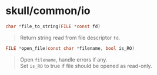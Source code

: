 # skull/common/io

```c
char *file_to_string(FILE *const fd)
```

> Return string read from file descriptor `fd`.

```c
FILE *open_file(const char *filename, bool is_RO)
```

> Open `filename`, handle errors if any.
> \
> Set `is_RO` to true if file should be opened as read-only.


